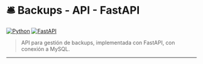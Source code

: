 # 🛎️ Backups - API - FastAPI

[![Python](https://img.shields.io/badge/python-3.10%2B-blue)](https://www.python.org/)
[![FastAPI](https://img.shields.io/badge/FastAPI-v0.115-green)](https://fastapi.tiangolo.com/)


> API para gestión de backups, implementada con FastAPI, con conexión a MySQL.

---